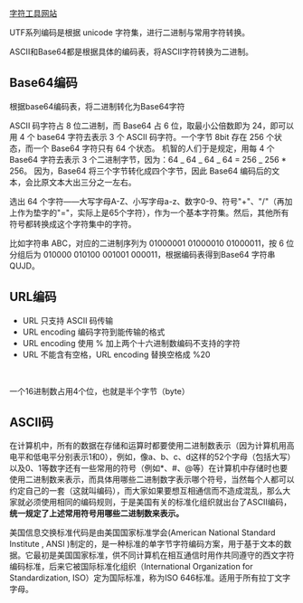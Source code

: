 [字符工具网站](https://www.toolhelper.cn/)

UTF系列编码是根据 unicode 字符集，进行二进制与常用字符转换。

ASCII和Base64都是根据具体的编码表，将ASCII字符转换为二进制。
## Base64编码
根据base64编码表，将二进制转化为Base64字符

ASCII 码字符占 8 位二进制，而 Base64 占 6 位，取最小公倍数即为 24，即可以用 4 个 base64 字符去表示 3 个 ASCII 码字符。一个字节 8bit 存在 256 个状态，而一个 Base64 字符只有 64 个状态。 机智的人们于是规定，用每 4 个 Base64 字符去表示 3 个二进制字节，因为：64 _ 64 _ 64 _ 64 = 256 _ 256 * 256。 因为，Base64 将三个字节转化成四个字节，因此 Base64 编码后的文本，会比原文本大出三分之一左右。

选出 64 个字符——大写字母A-Z、小写字母a-z、数字0-9、符号"+"、"/"（再加上作为垫字的"="，实际上是65个字符），作为一个基本字符集。然后，其他所有符号都转换成这个字符集中的字符。

比如字符串 ABC，对应的二进制序列为 01000001 01000010 01000011，按 6 位分组后为 010000 010100 001001 000011，根据编码表得到Base64 字符串 QUJD。

## URL编码
+ URL 只支持 ASCII 码传输
+ URL encoding 编码字符到能传输的格式
+ URL encoding 使用 % 加上两个十六进制数编码不支持的字符
+ URL 不能含有空格，URL encoding 替换空格成 %20

‍

一个16进制数占用4个位，也就是半个字节（byte）


## ASCII码
在计算机中，所有的数据在存储和运算时都要使用二进制数表示（因为计算机用高电平和低电平分别表示1和0），例如，像a、b、c、d这样的52个字母（包括大写）以及0、1等数字还有一些常用的符号（例如*、#、@等）在计算机中存储时也要使用二进制数来表示，而具体用哪些二进制数字表示哪个符号，当然每个人都可以约定自己的一套（这就叫编码），而大家如果要想互相通信而不造成混乱，那么大家就必须使用相同的编码规则，于是美国有关的标准化组织就出台了ASCII编码，**统一规定了上述常用符号用哪些二进制数来表示。**

美国信息交换标准代码是由美国国家标准学会(American National Standard Institute , ANSI )制定的，是一种标准的单字节字符编码方案，用于基于文本的数据。它最初是美国国家标准，供不同计算机在相互通信时用作共同遵守的西文字符编码标准，后来它被国际标准化组织（International Organization for Standardization, ISO）定为国际标准，称为ISO 646标准。适用于所有拉丁文字字母。

‍

